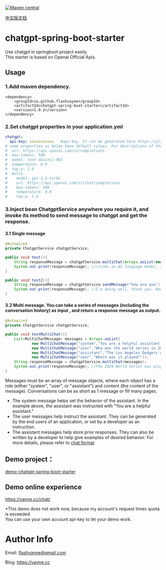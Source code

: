 [![Maven central](https://maven-badges.herokuapp.com/maven-central/io.github.flashvayne/chatgpt-spring-boot-starter/badge.svg)](https://maven-badges.herokuapp.com/maven-central/io.github.flashvayne/chatgpt-spring-boot-starter)

[中文版文档](https://vayne.cc/2022/12/17/chatgpt-spring-boot-starter)

# chatgpt-spring-boot-starter
Use chatgpt in springboot project easily.  
This starter is based on Openai Official Apis.

## Usage
### 1.Add maven dependency.
```pom
<dependency>
    <groupId>io.github.flashvayne</groupId>
    <artifactId>chatgpt-spring-boot-starter</artifactId>
    <version>1.0.2</version>
</dependency>
```
### 2.Set chatgpt properties in your application.yml

```yml
chatgpt:
  api-key: xxxxxxxxxxx   #api-key. It can be generated here https://platform.openai.com/account/api-keys
# some properties as below have default values. For descriptions of these fields, please refer to https://platform.openai.com/docs/api-reference/completions/create and https://platform.openai.com/docs/api-reference/chat/create
#  url: https://api.openai.com/v1/completions
#  max-tokens: 500
#  model: text-davinci-003
#  temperature: 0.0
#  top-p: 1.0
#  multi:
#    model: gpt-3.5-turbo
#    url: https://api.openai.com/v1/chat/completions
#    max-tokens: 500
#    temperature: 0.0
#    top-p: 1.0
```
### 3.Inject bean ChatgptService anywhere you require it, and invoke its method to send message to chatgpt and get the response.
#### 3.1 Single message
```java
@Autowired
private ChatgptService chatgptService;

public void test(){
    String responseMessage = chatgptService.multiChat(Arrays.asList(new MultiChatMessage("user","how are you?")));
    System.out.print(responseMessage); //\n\nAs an AI language model, I don't have feelings, but I'm functioning well. Thank you for asking. How can I assist you today?
}

public void test2(){
    String responseMessage = chatgptService.sendMessage("how are you");
    System.out.print(responseMessage); //I'm doing well, thank you. How about you?
}
```
#### 3.2 Multi message. You can take a series of messages (including the conversation history) as input , and return a response message as output.
```java
@Autowired
private ChatgptService chatgptService;

public void testMultiChat(){
    List<MultiChatMessage> messages = Arrays.asList(
            new MultiChatMessage("system","You are a helpful assistant."),
            new MultiChatMessage("user","Who won the world series in 2020?"),
            new MultiChatMessage("assistant","The Los Angeles Dodgers won the World Series in 2020."),
            new MultiChatMessage("user","Where was it played?"));
    String responseMessage = chatgptService.multiChat(messages);
    System.out.print(responseMessage); //The 2020 World Series was played at Globe Life Field in Arlington, Texas.
}
```
Messages must be an array of message objects, where each object has a role (either "system", "user", or "assistant") and content (the content of the message). Conversations can be as short as 1 message or fill many pages.

+ The system message helps set the behavior of the assistant. In the example above, the assistant was instructed with "You are a helpful assistant." 
+ The user messages help instruct the assistant. They can be generated by the end users of an application, or set by a developer as an instruction.
+ The assistant messages help store prior responses. They can also be written by a developer to help give examples of desired behavior.
For more details, please refer to [chat format](https://platform.openai.com/docs/guides/chat/introduction)

## Demo project：
[demo-chatgpt-spring-boot-starter](https://github.com/flashvayne/demo-chatgpt-spring-boot-starter)

## Demo online experience
https://vayne.cc/chat/

*This demo does not work now, because my account's request times quota is exceeded.  
You can use your own account api-key to let your demo work.  

# Author Info
Email: flashvayne@gmail.com

Blog: https://vayne.cc
